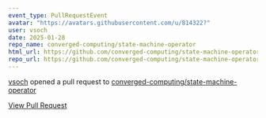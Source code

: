 ```yaml
---
event_type: PullRequestEvent
avatar: "https://avatars.githubusercontent.com/u/814322?"
user: vsoch
date: 2025-01-28
repo_name: converged-computing/state-machine-operator
html_url: https://github.com/converged-computing/state-machine-operator/pull/1
repo_url: https://github.com/converged-computing/state-machine-operator
---
```


<a href='https://github.com/vsoch' target='_blank'>vsoch</a> opened a pull request to <a href='https://github.com/converged-computing/state-machine-operator' target='_blank'>converged-computing/state-machine-operator</a>

<a href='https://github.com/converged-computing/state-machine-operator/pull/1' target='_blank'>View Pull Request</a>